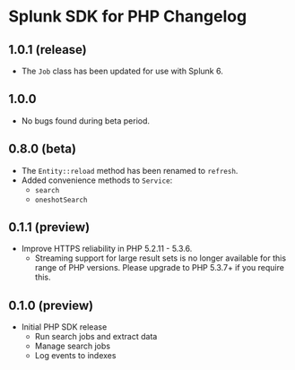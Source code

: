 # Splunk SDK for PHP Changelog

## 1.0.1 (release)

* The `Job` class has been updated for use with Splunk 6.

## 1.0.0

* No bugs found during beta period.

## 0.8.0 (beta)

* The `Entity::reload` method has been renamed to `refresh`.
* Added convenience methods to `Service`:
    * `search`
    * `oneshotSearch`

## 0.1.1 (preview)

* Improve HTTPS reliability in PHP 5.2.11 - 5.3.6.
    * Streaming support for large result sets is no longer available for this
      range of PHP versions. Please upgrade to PHP 5.3.7+ if you require this.

## 0.1.0 (preview)

* Initial PHP SDK release
    * Run search jobs and extract data
    * Manage search jobs
    * Log events to indexes
